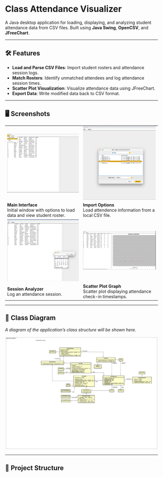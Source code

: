# Class Attendance Visualizer

A Java desktop application for loading, displaying, and analyzing student attendance data from CSV files. Built using **Java Swing**, **OpenCSV**, and **JFreeChart**.

---

## 🛠 Features

- **Load and Parse CSV Files**: Import student rosters and attendance session logs.
- **Match Rosters**: Identify unmatched attendees and log attendance session times.
- **Scatter Plot Visualization**: Visualize attendance data using JFreeChart.
- **Export Data**: Write modified data back to CSV format.

---

## 🖥 Screenshots

<table>
  <tr>
    <td><img src="IMG3.png?raw=true" width="500"/></td>
    <td><img src="IMG2.png?raw=true" width="500"/></td>
  </tr>
  <tr>
    <td><strong>Main Interface</strong><br>Initial window with options to load data and view student roster.</td>
    <td><strong>Import Options</strong><br>Load attendence information from a local CSV file.</td>
  </tr>
  <tr>
    <td><img src="IMG5.png?raw=true" width="500"/></td>
    <td><img src="IMG6.png?raw=true" width="500"/></td>
  </tr>
  <tr>
    <td><strong>Session Analyzer</strong><br>Log an attendance session.</td>
    <td><strong>Scatter Plot Graph</strong><br>Scatter plot displaying attendance check-in timestamps.</td>
  </tr>
</table>

---

## 📐 Class Diagram

_A diagram of the application’s class structure will be shown here._

<p>
  <img src="Class_Diagram.png?raw=true" width="600"/
</p>

---

## 📂 Project Structure
